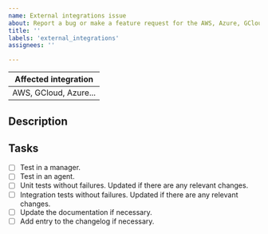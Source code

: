 ```yaml
---
name: External integrations issue 
about: Report a bug or make a feature request for the AWS, Azure, GCloud or docker-listener external integrations.
title: ''
labels: 'external_integrations'
assignees: ''

---
```


| Affected integration |
|---|
| AWS, GCloud, Azure...|

<!--
Whenever possible, issues should be created for bug reporting and feature requests.
For questions related to the user experience, please refer to:
- Fortishield mailing list: https://groups.google.com/forum/#!forum/wazuh
- Join Fortishield on Slack: https://wazuh.com/community/join-us-on-slack

Please fill in the table above. Feel free to extend it at your convenience.
-->


## Description
<!--
In case of a feature request of a new service please provide example logs of that service copying them inside the <details> tag below.

In case of a bug report:
- Indicate the Fortishield version.
- Tell if it has failed on a manager, an agent, or both.
- Attach logs that illustrate the bug inside the <detail> tag below -you may want to set debug options `wazuh_modules.debug=2` and restart Fortishield (see https://documentation.wazuh.com/current/user-manual/reference/internal-options.html) to get verbose logs. This may help investigate the issue-.

<details><summary><SERVICE> logs</summary>

<p>

```
<COPY LOGS HERE>
```
</p>

</details>
-->

## Tasks
- [ ] Test in a manager.
- [ ] Test in an agent.
- [ ] Unit tests without failures. Updated if there are any relevant changes.
- [ ] Integration tests without failures. Updated if there are any relevant changes.
- [ ] Update the documentation if necessary.
- [ ] Add entry to the changelog if necessary.
